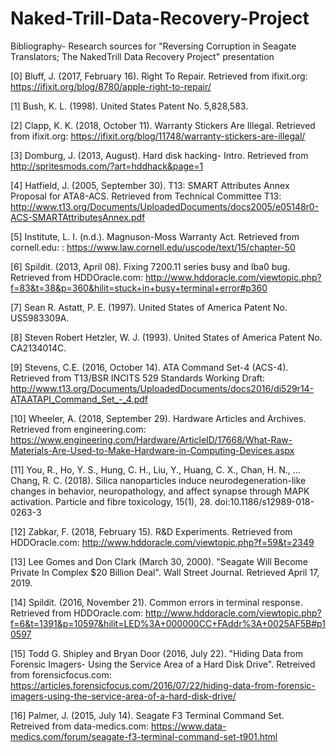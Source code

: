 # Naked-Trill-Data-Recovery-Project
Bibliography- Research sources for "Reversing Corruption in Seagate Translators; The NakedTrill Data Recovery Project" presentation

[0] Bluff, J. (2017, February 16). Right To Repair. Retrieved from ifixit.org: https://ifixit.org/blog/8780/apple-right-to-repair/


[1] Bush, K. L. (1998). United States Patent No.  5,828,583.


[2] Clapp, K. K. (2018, October 11). Warranty Stickers Are Illegal. Retrieved from ifixit.org: https://ifixit.org/blog/11748/warranty-stickers-are-illegal/ 


[3] Domburg, J. (2013, August). Hard disk hacking- Intro. Retrieved from http://spritesmods.com/?art=hddhack&page=1


[4] Hatfield, J. (2005, September 30). T13: SMART Attributes Annex Proposal for ATA8-ACS. Retrieved from Technical Committee T13: http://www.t13.org/Documents/UploadedDocuments/docs2005/e05148r0-ACS-SMARTAttributesAnnex.pdf


[5] Institute, L. I. (n.d.). Magnuson-Moss Warranty Act. Retrieved from cornell.edu: : https://www.law.cornell.edu/uscode/text/15/chapter-50 


[6] Spildit. (2013, April 08). Fixing 7200.11 series busy and lba0 bug. Retrieved from HDDOracle.com: http://www.hddoracle.com/viewtopic.php?f=83&t=38&p=360&hilit=stuck+in+busy+terminal+error#p360


[7] Sean R. Astatt, P. E. (1997). United States of America Patent No. US5983309A.


[8] Steven Robert Hetzler, W. J. (1993). United States of America Patent No. CA2134014C.


[9] Stevens, C.E. (2016, October 14). ATA Command Set-4 (ACS-4). Retrieved from T13/BSR INCITS 529 Standards Working Draft: http://www.t13.org/Documents/UploadedDocuments/docs2016/di529r14-ATAATAPI_Command_Set_-_4.pdf


[10] Wheeler, A. (2018, September 29). Hardware Articles and Archives. Retrieved from engineering.com: https://www.engineering.com/Hardware/ArticleID/17668/What-Raw-Materials-Are-Used-to-Make-Hardware-in-Computing-Devices.aspx


[11] You, R., Ho, Y. S., Hung, C. H., Liu, Y., Huang, C. X., Chan, H. N., … Chang, R. C. (2018). Silica nanoparticles induce neurodegeneration-like changes in behavior, neuropathology, and affect synapse through MAPK activation. Particle and fibre toxicology, 15(1), 28. doi:10.1186/s12989-018-0263-3


[12] Zabkar, F. (2018, February 15). R&D Experiments. Retrieved from HDDOracle.com: http://www.hddoracle.com/viewtopic.php?f=59&t=2349


[13] Lee Gomes and Don Clark (March 30, 2000). "Seagate Will Become Private In Complex $20 Billion Deal". Wall Street Journal. Retrieved April 17, 2019.


[14] Spildit. (2016, November 21). Common errors in terminal response. Retrieved from HDDOracle.com: http://www.hddoracle.com/viewtopic.php?f=6&t=1391&p=10597&hilit=LED%3A+000000CC+FAddr%3A+0025AF5B#p10597

[15] Todd G. Shipley and Bryan Door (2016, July 22). "Hiding Data from Forensic Imagers- Using the Service Area of a Hard Disk Drive". Retreived from forensicfocus.com: https://articles.forensicfocus.com/2016/07/22/hiding-data-from-forensic-imagers-using-the-service-area-of-a-hard-disk-drive/

[16] Palmer, J. (2015, July 14). Seagate F3 Terminal Command Set.  Retreived from data-medics.com: https://www.data-medics.com/forum/seagate-f3-terminal-command-set-t901.html

